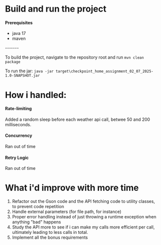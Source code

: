 # Build and run the project

#### Prerequisites 
* java 17
* maven
  
\-\-\-\-\-\-\-

To build the project, navigate to the repository root and run `mvn clean package`

To run the jar: `java -jar target\checkpoint_home_assignment_02_07_2025-1.0-SNAPSHOT.jar`

# How i handled:

#### Rate-limiting
Added a random sleep before each weather api call, betwee 50 and 200 milliseconds.

#### Concurrency
Ran out of time

#### Retry Logic
Ran out of time

# What i'd improve with more time
1. Refactor out the Gson code and the API fetching code to utility classes, to prevent code repetition
2. Handle external parameters (for file path, for instance)
3. Proper error handling instead of just throwing a runtime exception when anything "bad" happens
4. Study the API more to see if i can make my calls more efficient per call, ultimately leading to less calls in total.
5. Implement all the bonus requirements
